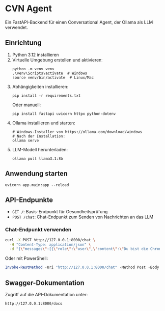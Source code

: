 # CVN Agent

Ein FastAPI-Backend für einen Conversational Agent, der Ollama als LLM verwendet.

## Einrichtung

1. Python 3.12 installieren
2. Virtuelle Umgebung erstellen und aktivieren:
   ```
   python -m venv venv
   .\venv\Scripts\activate  # Windows
   source venv/bin/activate  # Linux/Mac
   ```
3. Abhängigkeiten installieren:
   ```
   pip install -r requirements.txt
   ```
   Oder manuell:
   ```
   pip install fastapi uvicorn httpx python-dotenv
   ```
4. Ollama installieren und starten:
   ```
   # Windows-Installer von https://ollama.com/download/windows
   # Nach der Installation:
   ollama serve
   ```
5. LLM-Modell herunterladen:
   ```
   ollama pull llama3.1:8b
   ```

## Anwendung starten

```
uvicorn app.main:app --reload
```

## API-Endpunkte

- `GET /`: Basis-Endpunkt für Gesundheitsprüfung
- `POST /chat`: Chat-Endpunkt zum Senden von Nachrichten an das LLM

### Chat-Endpunkt verwenden

```bash
curl -X POST http://127.0.0.1:8000/chat \
  -H "Content-Type: application/json" \
  -d "{\"messages\":[{\"role\":\"user\",\"content\":\"Du bist die Chronistin. Stell dich kurz vor.\"}]}"
```

Oder mit PowerShell:
```powershell
Invoke-RestMethod -Uri "http://127.0.0.1:8000/chat" -Method Post -Body '{"messages":[{"role":"user","content":"Du bist die Chronistin. Stell dich kurz vor."}]}' -ContentType "application/json"
```

## Swagger-Dokumentation

Zugriff auf die API-Dokumentation unter:
```
http://127.0.0.1:8000/docs
```